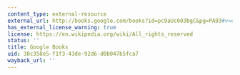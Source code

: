 ```yaml
---
content_type: external-resource
external_url: http://books.google.com/books?id=pc9aUc603bgC&pg=PA93#v=onepage
has_external_license_warning: true
license: https://en.wikipedia.org/wiki/All_rights_reserved
status: ''
title: Google Books
uid: 38c358e5-f1f3-43de-92d6-d0b047b5fca7
wayback_url: ''
---
```

